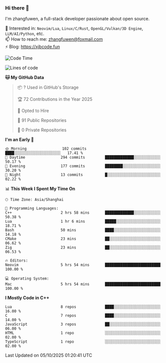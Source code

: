 ### Hi there 👋

I'm zhangfuwen, a full-stack developer passionate about open source.

🌱 Interested in: `Neovim/Lua`, `Linux/C/Rust`, `OpenGL/Vulkan/3D Engine`, `LLM/AI/Python`, etc.  
📫 How to reach me: zhangfuwen@foxmail.com  
⚡ Blog: https://xjbcode.fun 

<!--START_SECTION:waka-->
![Code Time](http://img.shields.io/badge/Code%20Time-98%20hrs%2016%20mins-blue)

![Lines of code](https://img.shields.io/badge/From%20Hello%20World%20I%27ve%20Written-65.3%20thousand%20lines%20of%20code-blue)

**🐱 My GitHub Data** 

> 📦 ? Used in GitHub's Storage 
 > 
> 🏆 72 Contributions in the Year 2025
 > 
> 💼 Opted to Hire
 > 
> 📜 91 Public Repositories 
 > 
> 🔑 0 Private Repositories 
 > 
**I'm an Early 🐤** 

```text
🌞 Morning                102 commits         ████░░░░░░░░░░░░░░░░░░░░░   17.41 % 
🌆 Daytime                294 commits         █████████████░░░░░░░░░░░░   50.17 % 
🌃 Evening                177 commits         ████████░░░░░░░░░░░░░░░░░   30.20 % 
🌙 Night                  13 commits          █░░░░░░░░░░░░░░░░░░░░░░░░   02.22 % 
```


📊 **This Week I Spent My Time On** 

```text
🕑︎ Time Zone: Asia/Shanghai

💬 Programming Languages: 
C++                      2 hrs 58 mins       █████████████░░░░░░░░░░░░   50.38 % 
Lua                      1 hr 6 mins         █████░░░░░░░░░░░░░░░░░░░░   18.71 % 
Bash                     50 mins             ████░░░░░░░░░░░░░░░░░░░░░   14.18 % 
CMake                    23 mins             ██░░░░░░░░░░░░░░░░░░░░░░░   06.62 % 
Zig                      23 mins             ██░░░░░░░░░░░░░░░░░░░░░░░   06.53 % 

🔥 Editors: 
Neovim                   5 hrs 54 mins       █████████████████████████   100.00 % 

💻 Operating System: 
Mac                      5 hrs 54 mins       █████████████████████████   100.00 % 
```

**I Mostly Code in C++** 

```text
Lua                      8 repos             ████░░░░░░░░░░░░░░░░░░░░░   16.00 % 
C                        7 repos             ████░░░░░░░░░░░░░░░░░░░░░   14.00 % 
JavaScript               3 repos             ██░░░░░░░░░░░░░░░░░░░░░░░   06.00 % 
HTML                     1 repo              ░░░░░░░░░░░░░░░░░░░░░░░░░   02.00 % 
TypeScript               1 repo              ░░░░░░░░░░░░░░░░░░░░░░░░░   02.00 % 
```




 Last Updated on 05/10/2025 01:20:41 UTC
<!--END_SECTION:waka-->

